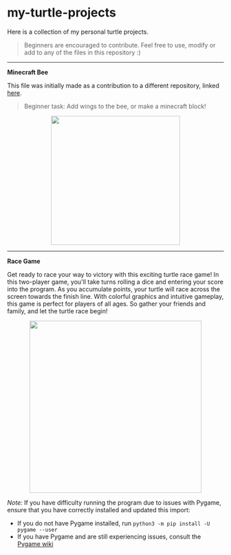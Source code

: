 # my-turtle-projects
Here is a collection of my personal turtle projects.

> Beginners are encouraged to contribute. Feel free to use, modify or add to any of the files in this repository :)

-------------------------
**Minecraft Bee**

This file was initially made as a contribution to a different repository, linked <a href="https://github.com/lvxq37-2/turtle-projects">here</a>.

> Beginner task: Add wings to the bee, or make a minecraft block!

<p align="center">
  <img src="https://user-images.githubusercontent.com/130481780/233853652-a93616eb-772e-48c3-a7d8-d7e45e074999.png" height="300">
</p>

-------------------------
**Race Game**

Get ready to race your way to victory with this exciting turtle race game! In this two-player game, you'll take turns rolling a dice and entering your score into the program. As you accumulate points, your turtle will race across the screen towards the finish line. With colorful graphics and intuitive gameplay, this game is perfect for players of all ages. So gather your friends and family, and let the turtle race begin!

<p align="center">
  <img src="https://user-images.githubusercontent.com/130481780/233879666-3f0e8fa2-e971-4e3f-8e08-5457f642ec79.png" height="400">
</p>

*Note:* If you have difficulty running the program due to issues with Pygame, ensure that you have correctly installed and updated this import:
- If you do not have Pygame installed, run `python3 -m pip install -U pygame --user`
- If you have Pygame and are still experiencing issues, consult the <a href="https://www.pygame.org/wiki/GettingStarted">Pygame wiki</a>
